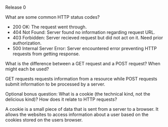 Release 0

What are some common HTTP status codes?

* 200 OK: The request went through. 
* 404 Not Found: Server found no information regarding request URL.
* 403 Forbidden: Server recieved request but did not act on it. Need prior authorization. 
* 500 Internal Server Error: Server encountered error preventing HTTP requests from getting response.

What is the difference between a GET request and a POST request? When might each be used?

GET requests requests information from a resource while POST requests submit information to be processed by a server. 

Optional bonus question: What is a cookie (the technical kind, not the delicious kind)? How does it relate to HTTP requests?

A cookie is a small piece of data that is sent from a server to a browser. It allows the websites to access information about a user based on the cookies stored on the users browser. 

